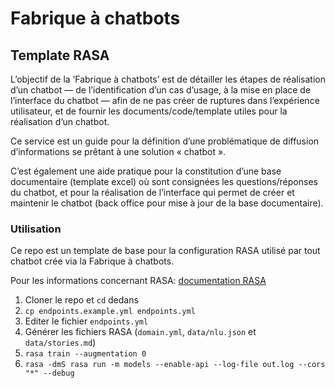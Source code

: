 # Fabrique à chatbots
## Template RASA

L’objectif de la ‘Fabrique à chatbots’ est de détailler les étapes de réalisation d’un chatbot — de l’identification d’un cas d’usage, à la mise en place de l’interface du chatbot — afin de ne pas créer de ruptures dans l’expérience utilisateur, et de fournir les documents/code/template utiles pour la réalisation d’un chatbot.

Ce service est un guide pour la définition d’une problématique de diffusion d’informations se prêtant à une solution « chatbot ».

C’est également une aide pratique pour la constitution d’une base documentaire (template excel) où sont consignées les questions/réponses du chatbot, et pour la réalisation de l’interface qui permet de créer et maintenir le chatbot (back office pour mise à jour de la base documentaire).

### Utilisation

Ce repo est un template de base pour la configuration RASA utilisé par tout chatbot crée via la Fabrique à chatbots.

Pour les informations concernant RASA: [documentation RASA](https://rasa.com/docs/rasa/)

1. Cloner le repo et `cd` dedans
2. `cp endpoints.example.yml endpoints.yml`
3. Editer le fichier `endpoints.yml`
4. Générer les fichiers RASA (`domain.yml`, `data/nlu.json` et `data/stories.md`)
5. `rasa train --augmentation 0`
6. `rasa -dmS rasa run -m models --enable-api --log-file out.log --cors "*" --debug`
